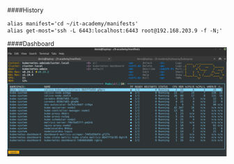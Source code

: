 ####History
```
alias manifest='cd ~/it-academy/manifests'
alias get-most='ssh -L 6443:localhost:6443 root@192.168.203.9 -f -N;'
```
####Dashboard
![Image 1](k9sUI.png)